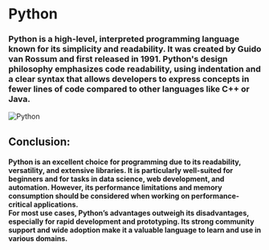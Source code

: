 # Python
### Python is a high-level, interpreted programming language known for its simplicity and readability. It was created by Guido van Rossum and first released in 1991. Python's design philosophy emphasizes code readability, using indentation and a clear syntax that allows developers to express concepts in fewer lines of code compared to other languages like C++ or Java.
![Python](https://www.google.com/urlsa=i&url=https%3A%2F%2Flbc.edu.in%2Fugcollege%2Fget_blog%2FZ0FBQUFBQm1iVnVRLXRaSEJrVVNReFZWbkFZb2dFcHVsc21haGtZT0JmTEhHYzlBODEyc1ZjNzllSzJIaFlBZk95dEJ2dTBWWVB1NEhieE9IRXhTb3QtN2hDQ19IN1F6U2c9PQ%3D%3D&psig=AOvVaw2c1XJep3s_dlVLISr875C0&ust=1726339148243000&source=images&cd=vfe&opi=89978449&ved=0CBQQjRxqFwoTCOCdutTIwIgDFQAAAAAdAAAAABAE)

## Conclusion:
#### Python is an excellent choice for programming due to its readability, versatility, and extensive libraries. It is particularly well-suited for beginners and for tasks in data science, web development, and automation. However, its performance limitations and memory consumption should be considered when working on performance-critical applications.<br> For most use cases, Python’s advantages outweigh its disadvantages, especially for rapid development and prototyping. Its strong community support and wide adoption make it a valuable language to learn and use in various domains.
